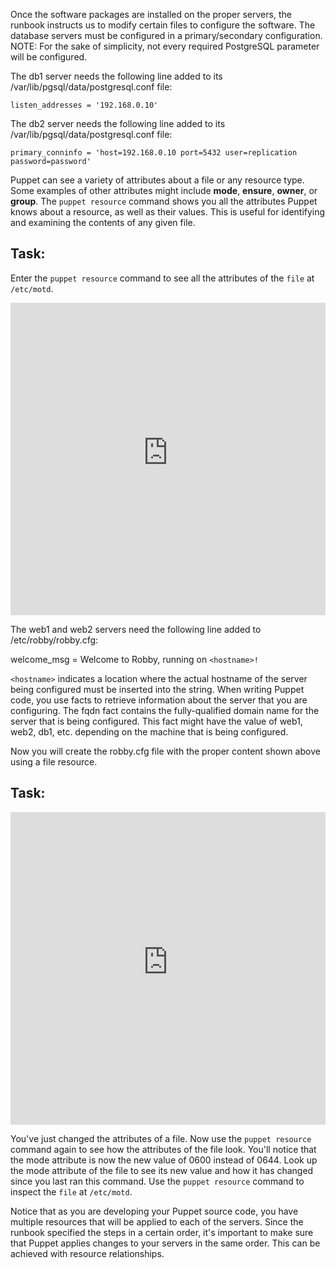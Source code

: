 Once the software packages are installed on the proper servers, the runbook instructs us to modify certain files to configure the 
software. The database servers must be configured in a primary/secondary configuration. NOTE: For the sake of simplicity, not every 
required PostgreSQL parameter will be configured.

The db1 server needs the following line added to its /var/lib/pgsql/data/postgresql.conf file:

`listen_addresses = '192.168.0.10'`

The db2 server needs the following line added to its  /var/lib/pgsql/data/postgresql.conf file:

`primary_conninfo = 'host=192.168.0.10 port=5432 user=replication password=password'`

Puppet can see a variety of attributes about a file or any resource type. Some examples of other attributes might include **mode**, 
**ensure**, **owner**, or **group**. The <code>puppet resource</code> command shows you all the attributes Puppet knows about a resource, 
as well as their values. This is useful for identifying and examining the contents of any given file.

## Task:
Enter the <code>puppet resource</code> command to see all the attributes of the <code>file</code> at <code>/etc/motd</code>.

<p><iframe src="https://magicbox.whatsaranjit.com/syntax/querying_the_system" width="100%" height="500px" frameborder="0" /></iframe></p>

The web1 and web2 servers need the following line added to /etc/robby/robby.cfg:

welcome_msg = Welcome to Robby, running on ``<hostname>!``

``<hostname>`` indicates a location where the actual hostname of the server being configured must be inserted into the string. When writing Puppet code, you use facts to retrieve information about the server that you are configuring. The fqdn fact contains the fully-qualified domain name for the server that is being configured. This fact might have the value of web1, web2, db1, etc. depending on the machine that is being configured.

Now you will create the robby.cfg file with the proper content shown above using a file resource.

## Task:
<p><iframe src="https://magicbox.whatsaranjit.com/syntax/modifying_attributes" width="100%" height="500px" frameborder="0" /></iframe>
</p>

<p>You&#39;ve just changed the attributes of a file. Now use the <code>puppet resource</code> command again to see how the attributes of 
the file look. You&#39;ll notice that the mode attribute is now the new value of 0600 instead of 0644. Look up the mode attribute of the 
file to see its new value and how it has changed since you last ran this command. Use the <code>puppet resource</code> command to inspect 
the <code>file</code> at <code>/etc/motd</code>.</p>

Notice that as you are developing your Puppet source code, you have multiple resources that will be applied to each of the servers. Since the runbook specified the steps in a certain order, it's important to make sure that Puppet applies changes to your servers in the same order. This can be achieved with resource relationships.

